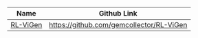 | Name                                                 | Github Link                              |
| ---------------------------------------------------- | ---------------------------------------- |
| [RL-ViGen](https://gemcollector.github.io/RL-ViGen/) | https://github.com/gemcollector/RL-ViGen |

